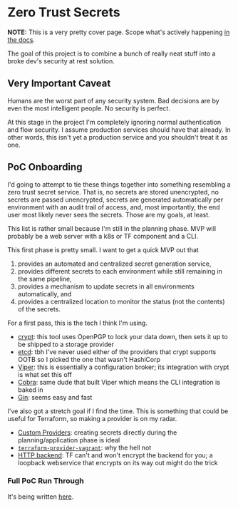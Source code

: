 # Zero Trust Secrets

**NOTE:** This is a very pretty cover page. Scope what's actively happening [in the docs](/docs/poc).

The goal of this project is to combine a bunch of really neat stuff into a broke dev's security at rest solution.

## Very Important Caveat

Humans are the worst part of any security system. Bad decisions are by even the most intelligent people. No security is perfect.

At this stage in the project I'm completely ignoring normal authentication and flow security. I assume production services should have that already. In other words, this isn't yet a production service and you shouldn't treat it as one.

## PoC Onboarding

I'd going to attempt to tie these things together into something resembling a zero trust secret service. That is, no secrets are stored unencrypted, no secrets are passed unencrypted, secrets are generated automatically per environment with an audit trail of access, and, most importantly, the end user most likely never sees the secrets. Those are my goals, at least.

This list is rather small because I'm still in the planning phase. MVP will probably be a web server with a k8s or TF component and a CLI.

This first phase is pretty small. I want to get a quick MVP out that

1) provides an automated and centralized secret generation service,
2) provides different secrets to each environment while still remaining in the same pipeline,
3) provides a mechanism to update secrets in all environments automatically, and
4) provides a centralized location to monitor the status (not the contents) of the secrets.

For a first pass, this is the tech I think I'm using.

* [crypt](https://github.com/xordataexchange/crypt): this tool uses OpenPGP to lock your data down, then sets it up to be shipped to a storage provider
* [etcd](https://github.com/etcd-io/etcd): tbh I've never used either of the providers that crypt supports OOTB so I picked the one that wasn't HashiCorp
* [Viper](https://github.com/spf13/viper): this is essentially a configuration broker; its integration with crypt is what set this off
* [Cobra](https://github.com/spf13/cobra): same dude that built Viper which means the CLI integration is baked in
* [Gin](https://github.com/gin-gonic/gin): seems easy and fast

I've also got a stretch goal if I find the time. This is something that could be useful for Terraform, so making a provider is on my radar.

* [Custom Providers](https://www.terraform.io/docs/extend/writing-custom-providers.html): creating secrets directly during the planning/application phase is ideal
* [`terraform-provider-vagrant`](https://github.com/bmatcuk/terraform-provider-vagrant): why the hell not
* [HTTP backend](https://www.terraform.io/docs/backends/types/http.html): TF can't and won't encrypt the backend for you; a loopback webservice that encrypts on its way out might do the trick

### Full PoC Run Through

It's being written [here](./docs/poc/README.md).
